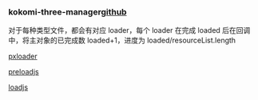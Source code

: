 ### kokomi-three-manager[github](https://github.com/alphardex/kokomi.js/blob/main/src/components/assetManager.ts)

对于每种类型文件，都会有对应 loader，每个 loader 在完成 loaded 后在回调中，将主对象的已完成数 loaded+1，进度为 loaded/resourceList.length

[pxloader](https://github.com/thinkpixellab/PxLoader/blob/master/dist/pxloader-all.js)

[preloadjs](https://createjs.com/preloadjs)

[loadjs](https://github.com/muicss/loadjs)
